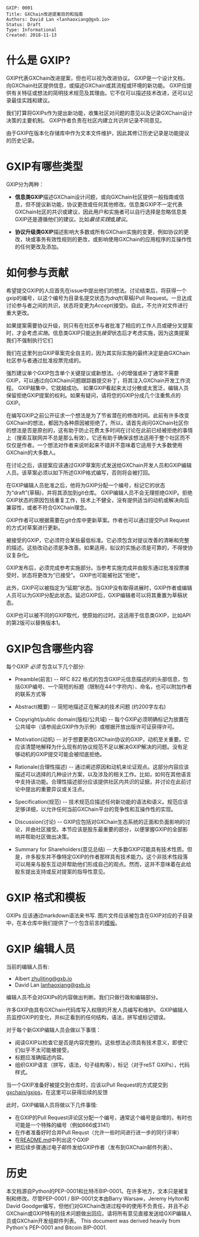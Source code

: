     GXIP: 0001
    Title: GXChain改进提案目的和指南
    Authors: David Lan <lanhaoxiang@gxb.io>
    Status: Draft
    Type: Informational
    Created: 2018-11-13

# 什么是 GXIP?

GXIP代表GXChain改进提案，但也可以视为改进协议。 GXIP是一个设计文档，向GXChain社区提供信息，或描述GXChain或其流程或环境的新功能。 GXIP应提供有关特征或想法的简明技术规范及其理由。它不仅可以描述技术改进，还可以记录最佳实践和建议。

我们打算将GXIPs作为提出新功能，收集社区对问题的意见以及记录GXChain设计决策的主要机制。 GXIP作者负责在社区内建立共识并记录不同意见。

由于GXIP在版本化存储库中作为文本文件维护，因此其修订历史记录是功能提议的历史记录。

# GXIP有哪些类型

GXIP分为两种：

* **信息类GXIP**描述GXChain设计问题，或向GXChain社区提供一般指南或信息，但不提议新功能，协议更改或任何其他修改。信息类GXIP不一定代表GXChain社区的共识或建议，因此用户和实施者可以自行选择是忽略信息类GXIP还是遵循他们的建议。比如*最佳实践*或*建议*。

* **协议升级类GXIP**描述影响大多数或所有GXChain实施的变更，例如协议的更改，块或事务有效性规则的更改，或影响使用GXChain的应用程序的互操作性的任何更改及添加。

# 如何参与贡献

希望提交GXIP的人应首先在issue中提出他们的想法。讨论结束后，将获得一个gxip的编号，以这个编号为目录名提交状态为*draft*(草稿)Pull Request。一旦达成讨论参与者之间的共识，状态将变更为*Accept*(接受)。自此，不允许对文件进行重大更改。

如果提案需要协议升级，则只有在社区参与者批准了相应的工作人员或硬分叉提案时，才会考虑*实施*。信息类GXIP只能达到*接受*状态后才考虑实施，因为这类提案我们不强制执行它们

我们在这里列出GXIP草案完全自主的，因为其实际实施的最终决定是由GXChain社区参与者通过批准投票完成的。

强烈建议单个GXIP包含单个关键提议或新想法。小的增强或补丁通常不需要GXIP，可以通过向GXChain问题跟踪器提交补丁，将其注入GXChain开发工作流程。 GXIP越集中，它就越成功。 如果GXIP看起来太过分散或太宽泛，编辑人员保留拒绝GXIP提案的权利。如果有疑问，请将您的GXIP分成几个注重焦点的GXIP。

在编写GXIP之前公开征求一个想法是为了节省潜在的修改时间。此前有许多改变GXChain的想法，都因为各种原因被拒绝了。所以，请首先询问GXChain社区你的想法是否是原创的，这有助于防止花费太多时间在讨论在此前已经被拒绝的事情上（搜索互联网并不总是那么有效）。它还有助于确保该想法适用于整个社区而不仅仅是作者。一个想法对作者来说听起来不错并不意味着它适用于大多数使用GXChain的大多数人。

在讨论之后，该提案应该通过GXIP草案形式发送给GXChain开发人员和GXIP编辑人员。该草案必须以如下所述GXIP格式编写，否则将会被打回。

在GXIP编辑人员批准之后，他将为GXIP分配一个编号，标记它的状态为“draft”(草稿)，并将其添加到git仓库。 GXIP编辑人员不会无理拒绝GXIP。拒绝GXIP状态的原因包括重复工作，技术上不健全，没有提供适当的动机或解决向后兼容性，或者不符合GXChain理念。

GXIP作者可以根据需要在git仓库中更新草案。作者也可以通过提交Pull Request的方式对草案进行更新。

被接受的GXIP，它必须符合某些最低标准。它必须包含对提议改善的清晰和完整的描述。这些改动必须是净改善。如果适用，拟议的实施必须是可靠的，不得使协议复杂化。

GXIP发布后，必须完成参考实施部分。当参考实施完成并由股东通过批准投票接受时，状态将更改为“已接受”。 GXIP也可能被社区“拒绝”。

此外，GXIP可以被指定为“延期”状态。当GXIP没有取得进展时，GXIP作者或编辑人员可以为GXIP分配此状态。延迟GXIP后，GXIP编辑者可以将其重置为草稿状态。

GXIP也可以被不同的GXIP取代，使原始的过时。这适用于信息类GXIP，比如API的第2版可以替换版本1。

# GXIP包含哪些内容

每个GXIP *必须* 包含以下几个部分:

* Preamble(前言) -- RFC 822 格式的包含GXIP元信息描述的的头部信息，包括GXIP编号、一个简短的标题（限制在44个字符内）、命名，也可以附加作者的联系方式等

* Abstract(概要) -- 简短地描述正在解决的技术问题 (约200字左右) 

* Copyright/public domain(版权/公共域) -- 每个GXIP必须明确标记为放置在公共域中（请参阅此GXIP作为示例）或根据开放出版许可证获得许可。

* Motivation(动机) -- 对于想要更改GXChain协议的GXIP，动机至关重要。它应该清楚地解释为什么现有的协议规范不足以解决GXIP解决的问题。没有足够动机的GXIP提交可能会被彻底拒绝。

* Rationale(合理性描述) -- 通过阐述原因和动机来论证观点。这部分内容应该描述可以选择的几种设计方案，以及涉及的相关工作。比如，如何在其他语言中支持该功能。合理性描述部分应该提供社区内共识的证据，并讨论在此前讨论中提出的重要异议或关注点。

* Specification(规范) -- 技术规范应描述任何新功能的语法和语义。规范应该足够详细，以允许任何当前GXChain平台的竞争性和互操作性的实现。

* Discussion(讨论) -- GXIP应包括对GXChain生态系统的正面和负面影响的讨论，并由社区接受。本节应该是股东最重要的部分，以便掌握GXIP的全部影响并帮助社区做出决策。

* Summary for Shareholders(意见总结) -- 大多数GXIP可能具有技术性质。但是，许多股东并不像特定GXIP的作者那样具有技术能力。这个非技术性段落可以用来与股东互动并帮助他们形成自己的观点。然而，这并不意味着在此给股东提出支持或反对提案的指导性意见。

# GXIP 格式和模板

GXIPs 应该通过markdown语法来书写. 图片文件应该被包含在GXIP对应的子目录中，在本仓库中我们提供了一个包含前言的[模板](GXIPs-Template.md)。

# GXIP 编辑人员

当前的编辑人员有:

 * Albert <zhuliting@gxb.io>
 * David Lan <lanhaoxiang@gxb.io>

编辑人员不会对GXIPs的内容做出判断。我们只做行政和编辑部分。

许多GXIP由具有GXChain代码库写入权限的开发人员编写和维护。 GXIP编辑人员监控GXIP的变化，并纠正看到的任何结构，语法，拼写或标记错误。

对于每个新GXIP编辑人员会做以下事情：

* 阅读GXIP以检查它是否是内容完整的。这些想法必须具有技术意义，即使它们似乎不太可能被接受。
* 标题应准确描述内容。
* 组织GXIP语言（拼写，语法，句子结构等），标记（对于reST GXIPs），代码样式。

当一个GXIP准备好被提交到仓库时，应该以Pull Request的方式提交到[gxchain/gxips](https://github.com/gxchain/gxips)，在这里可以获得后续的反馈

此时，GXIP编辑人员将做以下几件事情:

* 在GXIP的Pull Request评论区分配一个编号，通常这个编号是自增的，有时也可能是一个特殊的编号（例如666或3141）
* 在作者准备好时合并Pull Requst（允许一些时间进行进一步的同行评审）
* 在[README.md](https://github.com/gxchain/gxips/blob/master/README.md)中列出这个GXIP
* 把后续步骤通过电子邮件发给GXIP作者（发布到GXChain邮件列表）。

# 历史

本文档源自Python的PEP-0001和比特币BIP-0001。在许多地方，文本只是被复制和修改。尽管PEP-0001 / BIP-0001文本由Barry Warsaw，Jeremy Hylton和David Goodger编写，但他们对GXChain改进过程中的使用不负责任，并且不必GXChain或GXIP特有的技术问题做出回应。请将所有意见直接发送给GXIP编辑人员或GXChain开发组邮件列表。
This document was derived heavily from Python's PEP-0001 and Bitcoin BIP-0001.
